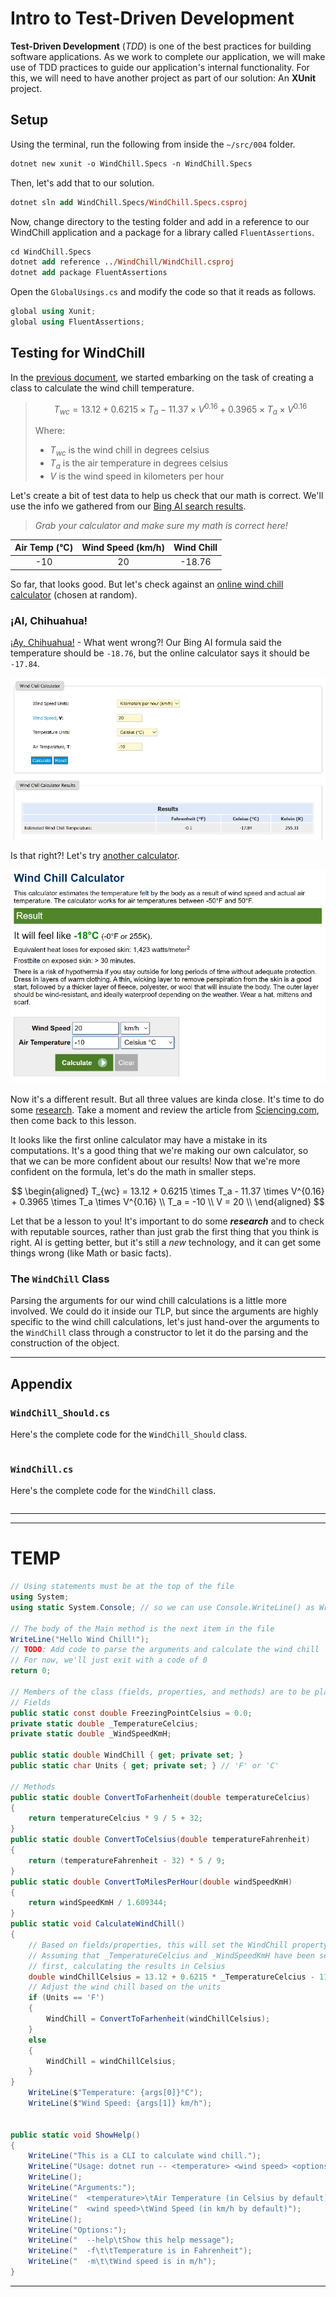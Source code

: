 # Intro to Test-Driven Development

**Test-Driven Development** (*TDD*) is one of the best practices for building software applications. As we work to complete our application, we will make use of TDD practices to guide our application's internal functionality. For this, we will need to have another project as part of our solution: An **XUnit** project.

## Setup

Using the terminal, run the following from inside the `~/src/004` folder.

```ps
dotnet new xunit -o WindChill.Specs -n WindChill.Specs
```

Then, let's add that to our solution.

```ps
dotnet sln add WindChill.Specs/WindChill.Specs.csproj
```

Now, change directory to the testing folder and add in a reference to our WindChill application and a package for a library called `FluentAssertions`.

```ps
cd WindChill.Specs
dotnet add reference ../WindChill/WindChill.csproj
dotnet add package FluentAssertions
```

Open the `GlobalUsings.cs` and modify the code so that it reads as follows.

```cs
global using Xunit;
global using FluentAssertions;
```

## Testing for WindChill

In the [previous document](./ReadMe.md), we started embarking on the task of creating a class to calculate the wind chill temperature.

> $$T_{wc} = 13.12 + 0.6215 \times T_a - 11.37 \times V^{0.16} + 0.3965 \times T_a \times V^{0.16}$$
> 
> Where:
> 
> - $T_{wc}$ is the wind chill in degrees celsius
> - $T_a$ is the air temperature in degrees celsius
> - $V$ is the wind speed in kilometers per hour

Let's create a bit of test data to help us check that our math is correct. We'll use the info we gathered from our [Bing AI search results](./ReadMe.md#calculating-the-wind-chill).

> *Grab your calculator and make sure my math is correct here!*

| Air Temp (°C) | Wind Speed (km/h) | Wind Chill |
| :--: | :--: | :--: |
| -10 | 20 | -18.76 |

So far, that looks good. But let's check against an [online wind chill calculator](https://goodcalculators.com/wind-chill-calculator/) (chosen at random).

### ¡AI, Chihuahua!

[¡Ay, Chihuahua!](https://www.tellmeinspanish.com/vocab/ay-chihuahua/) - What went wrong?! Our Bing AI formula said the temperature should be `-18.76`, but the online calculator says it should be `-17.84`.

![Wind Chill](./Images/WindChill.png)

Is that right?! Let's try [another calculator](https://www.calculator.net/wind-chill-calculator.html?windspeed=20&windspeedunit=kmh&airtemperature=-10&airtemperatureunit=celsius&x=Calculate).

![Wind Chill V2](./Images/WindChill2.png)

Now it's a different result. But all three values are kinda close. It's time to do some [research](https://sciencing.com/calculate-wind-chill-factor-5981683.html). Take a moment and review the article from [Sciencing.com](https://sciencing.com/calculate-wind-chill-factor-5981683.html), then come back to this lesson.

It looks like the first online calculator may have a mistake in its computations. It's a good thing that we're making our own calculator, so that we can be more confident about our results! Now that we're more confident on the formula, let's do the math in smaller steps.

$$
\begin{aligned}
T_{wc} = 13.12 + 0.6215 \times T_a - 11.37 \times V^{0.16} + 0.3965 \times T_a \times V^{0.16} \\
T_a = -10 \\
V = 20 \\
\end{aligned}
$$

Let that be a lesson to you! It's important to do some ***research*** and to check with reputable sources, rather than just grab the first thing that you think is right. AI is getting better, but it's still a *new* technology, and it can get some things wrong (like Math or basic facts).



### The `WindChill` Class

Parsing the arguments for our wind chill calculations is a little more involved. We could do it inside our TLP, but since the arguments are highly specific to the wind chill calculations, let's just hand-over the arguments to the `WindChill` class through a constructor to let it do the parsing and the construction of the object.

----

## Appendix

### `WindChill_Should.cs`

Here's the complete code for the `WindChill_Should` class.

```cs
```

### `WindChill.cs`

Here's the complete code for the `WindChill` class.

```cs
```


----

----

# TEMP

```cs
// Using statements must be at the top of the file
using System;
using static System.Console; // so we can use Console.WriteLine() as WriteLine()

// The body of the Main method is the next item in the file
WriteLine("Hello Wind Chill!");
// TODO: Add code to parse the arguments and calculate the wind chill
// For now, we'll just exit with a code of 0
return 0;

// Members of the class (fields, properties, and methods) are to be placed after the body of the Main method
// Fields
public static const double FreezingPointCelsius = 0.0;
private static double _TemperatureCelcius;
private static double _WindSpeedKmH;

public static double WindChill { get; private set; }
public static char Units { get; private set; } // 'F' or 'C'

// Methods
public static double ConvertToFarhenheit(double temperatureCelcius)
{
    return temperatureCelcius * 9 / 5 + 32;
}
public static double ConvertToCelsius(double temperatureFahrenheit)
{
    return (temperatureFahrenheit - 32) * 5 / 9;
}
public static double ConvertToMilesPerHour(double windSpeedKmH)
{
    return windSpeedKmH / 1.609344;
}
public static void CalculateWindChill()
{
    // Based on fields/properties, this will set the WindChill property
    // Assuming that _TemperatureCelcius and _WindSpeedKmH have been set
    // first, calculating the results in Celsius
    double windChillCelsius = 13.12 + 0.6215 * _TemperatureCelcius - 11.37 * Math.Pow(_WindSpeedKmH, 0.16) + 0.3965 * _TemperatureCelcius * Math.Pow(_WindSpeedKmH, 0.16);
    // Adjust the wind chill based on the units
    if (Units == 'F')
    {
        WindChill = ConvertToFarhenheit(windChillCelsius);
    }
    else
    {
        WindChill = windChillCelsius;
    }
}
    WriteLine($"Temperature: {args[0]}°C");
    WriteLine($"Wind Speed: {args[1]} km/h");


public static void ShowHelp()
{
    WriteLine("This is a CLI to calculate wind chill.");
    WriteLine("Usage: dotnet run -- <temperature> <wind speed> <options>");
    WriteLine();
    WriteLine("Arguments:");
    WriteLine("  <temperature>\tAir Temperature (in Celsius by default)");
    WriteLine("  <wind speed>\tWind Speed (in km/h by default)");
    WriteLine();
    WriteLine("Options:");
    WriteLine("  --help\tShow this help message");
    WriteLine("  -f\t\tTemperature is in Fahrenheit");
    WriteLine("  -m\t\tWind speed is in m/h");
}
```

----
